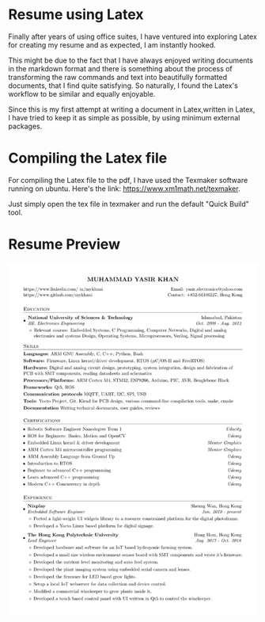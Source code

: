 # Resume using Latex
Finally after years of using office suites, I have ventured
into exploring Latex for creating my resume and as expected, I am instantly
hooked. 

This might be due to the fact that I have always enjoyed writing documents in the 
markdown format and there is something about the process of transforming the raw commands
and text into beautifully formatted documents, that I find quite satisfying. So
naturally, I found the Latex's workflow to be similar and equally enjoyable.

Since this is my first attempt at writing a document in Latex,written in Latex, I have tried to keep it as
simple as possible, by using minimum external packages.

# Compiling the Latex file
For compiling the Latex file to the pdf, I have used the Texmaker software running
on ubuntu. Here's the link: https://www.xm1math.net/texmaker.

Just simply open the tex file in texmaker and run the default "Quick Build" tool.

# Resume Preview
![Resume Preview](/resume_preview.png)  
